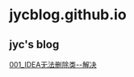 # jycblog.github.io

## jyc's blog

[001_IDEA无法删除类--解决](https://mrrjyc.github.io/jycblog.github.io/index/001_IDEA无法删除类--解决.html)